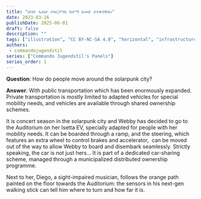 ```yaml
---
title: "ሰባት ኣብታ ሶላርፓንክ ከተማ ከመይ ይንቀሳቐሱ፧"
date: 2023-03-16
publishDate: 2025-06-01
draft: false
description: ""
tags: ["illustration", "CC BY-NC-SA 4.0", "horizontal", "infrastructure", "transport", "city"]
authors:
 - commandojugendstil
series: ["Commando Jugendstil's Panels"]
series_order: 1
---
```


**Question**: 
How do people move around the solarpunk city?

**Answer**: 
With public transportation which has been enormously expanded. Private transportation is mostly limited to adapted vehicles for special mobility needs, and vehicles are available through shared ownership schemes.

It is concert season in the solarpunk city and Webby has decided to go to the Auditorium on her Isetta EV, specially adapted for people with her mobility needs. It can be boarded through a ramp, and the steering, which features an extra wheel to control brakes and accelerator,  can be moved out of the way to allow Webby to board and disembark seamlessly. Strictly speaking, the car is not just hers... It is part of a dedicated car-sharing scheme, managed through a municipalized distributed ownership programme. 

Next to her, Diego, a sight-impaired musician, follows the orange path painted on the floor towards the Auditorium: the sensors in his next-gen walking stick can tell him where to turn and how far it is.
